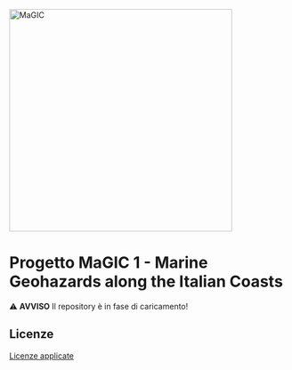<img src="https://raw.githubusercontent.com/pcm-dpc/MaGIC/master/dpc-magic-logo.png" alt="MaGIC" data-canonical-src="https://raw.githubusercontent.com/pcm-dpc/MaGIC/master/dpc-magic-logo.png" width="400" />

# Progetto MaGIC 1 - Marine Geohazards along the Italian Coasts

⚠️ **AVVISO** Il repository è in fase di caricamento!

## Licenze

[Licenze applicate](https://github.com/pcm-dpc/MaGIC/blob/master/LICENSE)